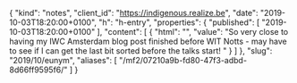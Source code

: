 {
  "kind": "notes",
  "client_id": "https://indigenous.realize.be",
  "date": "2019-10-03T18:20:00+0100",
  "h": "h-entry",
  "properties": {
    "published": [
      "2019-10-03T18:20:00+0100"
    ],
    "content": [
      {
        "html": "",
        "value": "So very close to having my IWC Amsterdam blog post finished before WIT Notts - may have to see if I can get the last bit sorted before the talks start! "
      }
    ]
  },
  "slug": "2019/10/eunym",
  "aliases": [
    "/mf2/07210a9b-fd80-47f3-adbd-8d66ff9595f6/"
  ]
}
